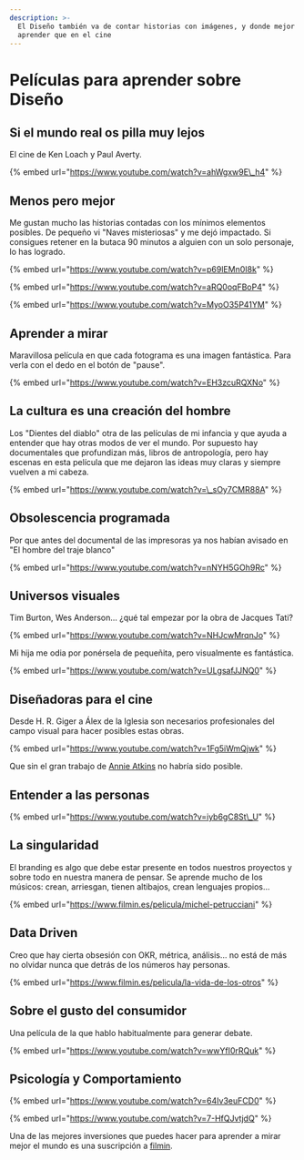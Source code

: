 ```yaml
---
description: >-
  El Diseño también va de contar historias con imágenes, y donde mejor para
  aprender que en el cine
---
```


# Películas para aprender sobre Diseño

## Si el mundo real os pilla muy lejos

El cine de Ken Loach y Paul Averty.

{% embed url="https://www.youtube.com/watch?v=ahWgxw9E\_h4" %}

## Menos pero mejor

Me gustan mucho las historias contadas con los mínimos elementos posibles. De pequeño vi "Naves misteriosas" y me dejó impactado. Si consigues retener en la butaca 90 minutos a alguien con un solo personaje, lo has logrado.

{% embed url="https://www.youtube.com/watch?v=p69lEMn0I8k" %}

{% embed url="https://www.youtube.com/watch?v=aRQ0oqFBoP4" %}

{% embed url="https://www.youtube.com/watch?v=MyoO35P41YM" %}

## Aprender a mirar

Maravillosa película en que cada fotograma es una imagen fantástica. Para verla con el dedo en el botón de "pause".

{% embed url="https://www.youtube.com/watch?v=EH3zcuRQXNo" %}

## La cultura es una creación del hombre

Los "Dientes del diablo" otra de las películas de mi infancia y que ayuda a entender que hay otras modos de ver el mundo. Por supuesto hay documentales que profundizan más, libros de antropología, pero hay escenas en esta película que me dejaron las ideas muy claras y siempre vuelven a mi cabeza.

{% embed url="https://www.youtube.com/watch?v=\_sOy7CMR88A" %}

## Obsolescencia programada

Por que antes del documental de las impresoras ya nos habían avisado en "El hombre del traje blanco"

{% embed url="https://www.youtube.com/watch?v=nNYH5GOh9Rc" %}

## Universos visuales

Tim Burton, Wes Anderson… ¿qué tal empezar por la obra de Jacques Tati?

{% embed url="https://www.youtube.com/watch?v=NHJcwMrqnJo" %}

Mi hija me odia por ponérsela de pequeñita, pero visualmente es fantástica.

{% embed url="https://www.youtube.com/watch?v=ULgsafJJNQ0" %}



## Diseñadoras para el cine

Desde H. R. Giger a Álex de la Iglesia son necesarios profesionales del campo visual para hacer posibles estas obras.

{% embed url="https://www.youtube.com/watch?v=1Fg5iWmQjwk" %}

Que sin el gran trabajo de [Annie Atkins](https://www.annieatkins.com/) no habría sido posible.

## Entender a las personas

{% embed url="https://www.youtube.com/watch?v=iyb6gC8St\_U" %}

## La singularidad

El branding es algo que debe estar presente en todos nuestros proyectos y sobre todo en nuestra manera de pensar. Se aprende mucho de los músicos: crean, arriesgan, tienen altibajos, crean lenguajes propios…

{% embed url="https://www.filmin.es/pelicula/michel-petrucciani" %}

## Data Driven

Creo que hay cierta obsesión con OKR, métrica, análisis… no está de más no olvidar nunca que detrás de los números hay personas.

{% embed url="https://www.filmin.es/pelicula/la-vida-de-los-otros" %}

## Sobre el gusto del consumidor

Una película de la que hablo habitualmente para generar debate.

{% embed url="https://www.youtube.com/watch?v=wwYfI0rRQuk" %}

## Psicología y Comportamiento

{% embed url="https://www.youtube.com/watch?v=64Iv3euFCD0" %}

{% embed url="https://www.youtube.com/watch?v=7-HfQJvtjdQ" %}



Una de las mejores inversiones que puedes hacer para aprender a mirar mejor el mundo es una suscripción a [filmin](https://www.filmin.es/).









